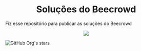 <h1 align="center"> Soluções do Beecrowd </h1>

Fiz esse repositório para publicar as soluções do Beecrowd

<p align="center">
<img src="http://img.shields.io/static/v1?label=STATUS&message=EM%20DESENVOLVIMENTO&color=GREEN&style=for-the-badge"/>
</p>

![GitHub Org's stars](https://img.shields.io/github/stars/jonas-amilton?style=social)
